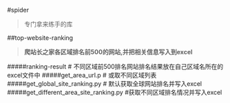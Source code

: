 #spider
>专门拿来练手的库

##top-website-ranking
>**爬站长之家各区域排名前500的网站,并把相关信息写入到excel**


#####ranking-result    # 不同区域前500排名网站排名结果放在自己区域名所在的excel文件中
#####get_area_url.p    # 或取不同区域列表
#####get_global_site_ranking.py # 默认获取全球网站排名并写入excel
#####get_different_area_site_ranking.py #获取不同区域排名情况并写入excel
